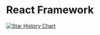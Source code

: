 # React Framework

[![Star History Chart](https://api.star-history.com/svg?repos=vercel/next.js,remix-run/remix&type=Date)](https://star-history.com/#vercel/next.js&remix-run/remix&Date)
